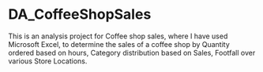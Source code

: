 # DA_CoffeeShopSales
This is an analysis project for Coffee shop sales, where I have used Microsoft Excel, to determine the sales of a coffee shop by Quantity ordered based on hours, Category distribution based on Sales, Footfall over various Store Locations.
